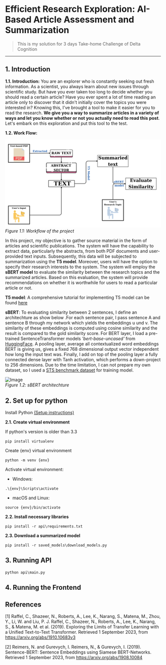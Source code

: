 # Efficient Research Exploration: AI-Based Article Assessment and Summarization
> This is my solution for 3 days Take-home Challenge of Delta Cognition
---
## 1. Introduction

**1.1. Introduction:** You are an explorer who is constantly seeking out fresh information. As a scientist, you always learn about new issues through scientific study. But have you ever taken too long to decide whether you should read a certain article? Have you ever spent a lot of time reading an article only to discover that it didn't initially cover the topics you were interested in? Knowing this, I've brought a tool to make it easier for you to read the research. **We give you a way to summarize articles in a variety of ways and let you know whether or not you actually need to read this post**. Let's embark on this exploration and put this tool to the test.

**1.2. Work Flow:**

![Image](materials/Workflow.png)	
_Figure 1.1: Workflow of the project_

In this project, my objective is to gather source material in the form of articles and scientific publications. The system will have the capability to extract data, particularly the abstracts, from both PDF documents and user-provided text inputs. Subsequently, this data will be subjected to summarization using the **T5 model**. Moreover, users will have the option to specify their research interests to the system. The system will employ the **sBERT model** to evaluate the similarity between the research topics and the summarized articles. Based on this evaluation, the system will provide recommendations on whether it is worthwhile for users to read a particular article or not.

**T5 model**: A comprehensive tutorial for implementing T5 model can be found [here](https://huggingface.co/docs/transformers/model_doc/t5)

**sBERT**: To evaluating similarity between 2 sentences, I define an architechture as show below .For each sentence pair, I pass sentence A and sentence B through my network which yields the embeddings u und v. The similarity of these embeddings is computed using cosine similarity and the result is compared to the gold similarity score. For BERT layer, I load a pre-trained SentenceTransformer models _'bert-base-uncased'_ from [HuggingFace](https://huggingface.co/models?library=sentence-transformers). A pooling layer, average all contextualized word embeddings BERT is giving us, gives a fixed 768 dimensional output vector independent how long the input text was. Finally, I add on top of the pooling layer a fully connected dense layer with Tanh activation, which performs a down-project to 256 dimensions. Due to the time limitation, I can not prepare my own dataset, so I used a [STS benchmark dataset](http://ixa2.si.ehu.eus/stswiki/index.php/STSbenchmark) for training model.

![Image](materials/sBERT.png)	
_Figure 1.2: sBERT architechture_

## 2. Set up for python

Install Python [(Setup instructions)](https://wiki.python.org/moin/BeginnersGuide)

**2.1. Create virtual environment**

If python's version is older than 3.3
```
pip install virtualenv
```
Create {env} virtual environment
```
python -m venv {env}
```

Activate virtual environment:
* Windows:
```
.\{env}\Scripts\activate
```
* macOS and Linux:
```
source {env}/bin/activate
```

**2.2. Install necessary libraries**

```
pip install -r api\requirements.txt
```

**2.3. Download a summarized model**

```
pip install -r saved_models\download_models.py
```

## 3. Running API

```
python api\main.py
```

## 4. Running the Frontend

## References
[1] Raffel, C., Shazeer, N., Roberts, A., Lee, K., Narang, S., Matena, M., Zhou, Y., Li, W. and Liu, P. J. Raffel, C., Shazeer, N., Roberts, A., Lee, K., Narang, S., & Matena, M. et al. (2019). Exploring the Limits of Transfer Learning with a Unified Text-to-Text Transformer. Retrieved 1 September 2023, from https://arxiv.org/abs/1910.10683v3

[2] Reimers, N. and Gurevych, I. Reimers, N., & Gurevych, I. (2019). Sentence-BERT: Sentence Embeddings using Siamese BERT-Networks. Retrieved 1 September 2023, from https://arxiv.org/abs/1908.10084

